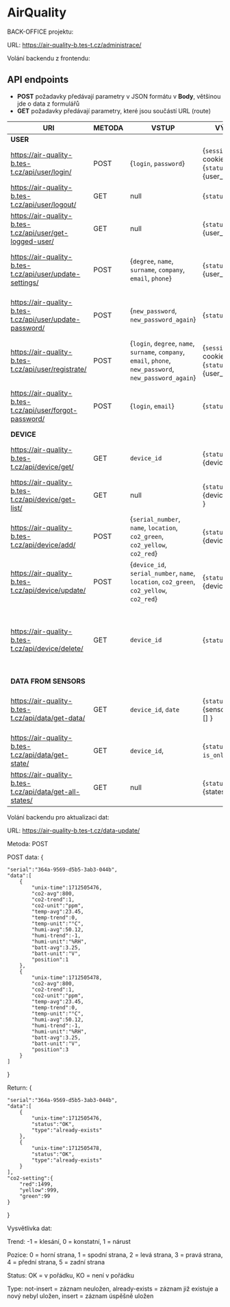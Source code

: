 # AirQuality

BACK-OFFICE projektu:

URL:
https://air-quality-b.tes-t.cz/administrace/

Volání backendu z frontendu:
## API endpoints

- **POST** požadavky předávají parametry v JSON formátu v **Body**, většinou jde o data z formulářů
- **GET** požadavky předávají parametry, které jsou součástí URL (route)

| URI                                                      | METODA | VSTUP                                                                                                     | VÝSTUP                                                          | POPIS |
| -------------------------------------------------------- | ------ | --------------------------------------------------------------------------------------------------------- | --------------------------------------------------------------- | ----- |
| **USER**                                                                                                                                                                                                                                        |
| https://air-quality-b.tes-t.cz/api/user/login/           | POST   | {`login`, `password`}                                                                                     | {`session_id`} - v cookies, {`status`, `error`, {user_data} }   | Přihlášení uživatele |
| https://air-quality-b.tes-t.cz/api/user/logout/          | GET    | null                                                                                                      | {`status`, `error`}                                             | Odhlášení uživatele |
| https://air-quality-b.tes-t.cz/api/user/get-logged-user/ | GET    | null                                                                                                      | {`status`, `error`, {user_data} }                               | Získání dat přihlášeného uživatele |
| https://air-quality-b.tes-t.cz/api/user/update-settings/ | POST   | {`degree`, `name`, `surname`, `company`, `email`, `phone`}                                                | {`status`, `error`, {user_data} }                               | Aktualizace uživatelských údajů přihlášného uživatele |
| https://air-quality-b.tes-t.cz/api/user/update-password/ | POST   | {`new_password`, `new_password_again`}                                                                    | {`status`, `error`}                                             | Aktualizace uživatelského hesla přihlášného uživatele  |
| https://air-quality-b.tes-t.cz/api/user/registrate/      | POST   | {`login`, `degree`, `name`, `surname`, `company`, `email`, `phone`, `new_password`, `new_password_again`} | {`session_id`} - v cookies, {`status`, `error`, {user_data} }   | Registrace nového uživatele (a přihlášení při úspěchu) |
| https://air-quality-b.tes-t.cz/api/user/forgot-password/ | POST   | {`login`, `email`}                                                                                        | {`status`, `error`}                                             | Reset hesla nepřihlášeného uživatele a zaslání na jeho email |
| **DEVICE**                                                                                                                                                                                                                                      |
| https://air-quality-b.tes-t.cz/api/device/get/           | GET    | `device_id`                                                                                               | {`status`, `error`, {device_data} }                             | Získání 1 zařízení dle ID (přihlášeného uživatele) |
| https://air-quality-b.tes-t.cz/api/device/get-list/      | GET    | null                                                                                                      | {`status`, `error`, {device_datas[]} }                          | Získání všech zařízení (přihlášeného uživatele) |
| https://air-quality-b.tes-t.cz/api/device/add/           | POST   | {`serial_number`, `name`, `location`, `co2_green`, `co2_yellow`, `co2_red`}                               | {`status`, `error`, {device_data} }                             | Vytvoření zařízení (pro přihlášeného uživatele) |
| https://air-quality-b.tes-t.cz/api/device/update/        | POST   | {`device_id`, `serial_number`, `name`, `location`, `co2_green`, `co2_yellow`, `co2_red`}                  | {`status`, `error`, {device_data} }                             | Aktualizace zařízení přihlášeného uživatele |
| https://air-quality-b.tes-t.cz/api/device/delete/        | GET    | `device_id`                                                                                               | {`status`, `error`}                                             | Smazání zařízení a všech naměřených dat tohoto zařízení přihlášeného uživatele |
| **DATA FROM SENSORS**                                                                                                                                                                                                                           | |
| https://air-quality-b.tes-t.cz/api/data/get-data/        | GET    |  `device_id`, `date`                                                                                      | {`status`, `error`, {sensors_datas}[] }                         | Data ze senzoru zařízení (přihlášeného uživatele) |
| https://air-quality-b.tes-t.cz/api/data/get-state/       | GET    |  `device_id`,                                                                                             | {`status`, `error`, `is_online` }                               | Status zařízení online/offline (přihlášeného uživatele) |
| https://air-quality-b.tes-t.cz/api/data/get-all-states/  | GET    |  null                                                                                                     | {`status`, `error`, {states}[] }                                | Statusy všech zařízení přihlášeného uživatele |




Volání backendu pro aktualizaci dat:

URL: 
https://air-quality-b.tes-t.cz/data-update/

Metoda: 
POST

POST data: 
{

    "serial":"364a-9569-d5b5-3ab3-044b",
    "data":[
        {
            "unix-time":1712505476,
            "co2-avg":800,
            "co2-trend":1,
            "co2-unit":"ppm",
            "temp-avg":23.45,
            "temp-trend":0,
            "temp-unit":"°C",
            "humi-avg":50.12,
            "humi-trend":-1,
            "humi-unit":"%RH",
            "batt-avg":3.25,
            "batt-unit":"V",
            "position":1
        },
        {
            "unix-time":1712505478,
            "co2-avg":800,
            "co2-trend":1,
            "co2-unit":"ppm",
            "temp-avg":23.45,
            "temp-trend":0,
            "temp-unit":"°C",
            "humi-avg":50.12,
            "humi-trend":-1,
            "humi-unit":"%RH",
            "batt-avg":3.25,
            "batt-unit":"V",
            "position":3
        }
    ]

}

Return:
{

    "serial":"364a-9569-d5b5-3ab3-044b",
    "data":[
        {
            "unix-time":1712505476,
            "status":"OK",
            "type":"already-exists"
        },
        {
            "unix-time":1712505478,
            "status":"OK",
            "type":"already-exists"
        }
    ],
    "co2-setting":{
        "red":1499,
        "yellow":999,
        "green":99
    }

}

Vysvětlivka dat:

Trend: -1 = klesání, 0 = konstatní, 1 = nárust

Pozice: 0 = horní strana, 1 = spodní strana, 2 = levá strana, 3 = pravá strana, 4 = přední strana, 5 = zadní strana

Status: OK = v pořádku, KO = není v pořádku

Type: not-insert = záznam neuložen, already-exists = záznam již existuje a nový nebyl uložen, insert = záznam úspěšně uložen
